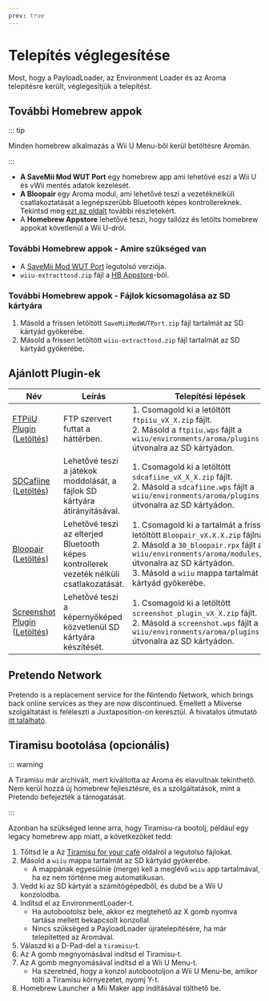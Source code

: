 ```yaml
---
prev: true
---
```


# Telepítés véglegesítése

Most, hogy a PayloadLoader, az Environment Loader és az Aroma telepítésre került, véglegesítjük a telepítést.

## További Homebrew appok

::: tip

Minden homebrew alkalmazás a Wii U Menu-ből kerül betöltésre Aromán.

:::

- **A SaveMii Mod WUT Port** egy homebrew app ami lehetővé eszi a Wii U és vWii mentés adatok kezelését.
- **A Bloopair** egy Aroma modul, ami lehetővé teszi a vezetéknélküli csatlakoztatását a legnépszerűbb Bluetooth képes kontrollereknek. Tekintsd meg [ezt az oldalt](https://gbatemp.net/threads/bloopair-connect-controllers-from-other-consoles-natively.594289/) további részletekért.
- A **Homebrew Appstore** lehetővé teszi, hogy tallózz és letölts homebrew appokat követlenül a Wii U-dról.

### További Homebrew appok - Amire szükséged van

- A [SaveMii Mod WUT Port](https://wiiu.cdn.fortheusers.org/zips/SaveMiiModWUTPort.zip) legutolsó verziója.
- `wiiu-extracttosd.zip` fájl a [HB Appstore](https://github.com/fortheusers/hb-appstore/releases/)-ból.

### További Homebrew appok - Fájlok kicsomagolása az SD kártyára

1. Másold a frissen letöltött `SaveMiiModWUTPort.zip` fájl tartalmát az SD kártyád gyökerébe.
2. Másold a frissen letöltött `wiiu-extracttosd.zip` fájl tartalmát az SD kártyád gyökerébe.

## Ajánlott Plugin-ek

| Név                                                                                                                                                   | Leírás                                                                                                   | Telepítési lépések                                                                                                                                                                                                                                                                                                                                                    |
| ----------------------------------------------------------------------------------------------------------------------------------------------------- | -------------------------------------------------------------------------------------------------------- | --------------------------------------------------------------------------------------------------------------------------------------------------------------------------------------------------------------------------------------------------------------------------------------------------------------------------------------------------------------------- |
| [FTPiiU Plugin](https://github.com/wiiu-env/ftpiiu_plugin/) ([Letöltés](https://github.com/wiiu-env/ftpiiu_plugin/releases))       | FTP szervert futtat a háttérben.                                                         | 1. Csomagold ki a letöltött `ftpiiu_vX_X.zip` fájlt. <br> 2. Másold a `ftpiiu.wps` fájlt a `wiiu/environments/aroma/plugins` útvonalra az SD kártyádon.                                                                                                                                        |
| [SDCafiine](https://github.com/wiiu-env/sdcafiine_plugin/) ([Letöltés](https://github.com/wiiu-env/sdcafiine_plugin/releases))     | Lehetővé teszi a játékok moddolását, a fájlok SD kártyára átirányításával.               | 1. Csomagold ki a letöltött `sdcafiine_vX_X_X.zip` fájlt. <br> 2. Másold a `sdcafiine.wps` fájlt a `wiiu/environments/aroma/plugins` útvonalra az SD kártyádon.                                                                                                                                |
| [Bloopair](https://github.com/GaryOderNichts/Bloopair/) ([Letöltés](https://github.com/GaryOderNichts/Bloopair/releases))          | Lehetővé teszi az elterjed Bluetooth képes kontrollerek vezeték nélküli csatlakozatását. | 1. Csomagold ki a tartalmát a frissen letöltött `Bloopair_vX.X.X.zip` fájlnak. <br> 2. Másold a `30_bloopair.rpx` fájlt a `wiiu/environments/aroma/modules/setup/` útvonalra az SD kártyádon. <br> 3. Másold a `wiiu` mappa tartalmát az SD kártyád gyökerébe. |
| [Screenshot Plugin](https://github.com/wiiu-env/ScreenshotWUPS/) ([Letöltés](https://github.com/wiiu-env/ScreenshotWUPS/releases)) | Lehetővé teszi a képernyőképed közvetlenül SD kártyára készítését.                       | 1. Csomagold ki a letöltött `screenshot_plugin_vX_X.zip` fájlt. <br> 2. Másold a `screenshot.wps` fájlt a `wiiu/environments/aroma/plugins` útvonalra az SD kártyádon.                                                                                                                         |

## Pretendo Network

Pretendo is a replacement service for the Nintendo Network, which brings back online services as they are now discontinued. Emellett a Miiverse szolgáltatást is feléleszti a Juxtaposition-on keresztül. A hivatalos útmutató [itt található](https://pretendo.network/docs/install/wiiu).

## Tiramisu bootolása (opcionális)

::: warning

A Tiramisu már archivált, mert kiváltotta az Aroma és elavultnak tekinthető. Nem kerül hozzá új homebrew fejlesztésre, és a szolgáltatások, mint a Pretendo befejezték a támogatását.

:::

Azonban ha szükséged lenne arra, hogy Tiramisu-ra bootolj, például egy legacy homebrew app miatt, a következőket tedd:

1. Töltsd le a Az [Tiramisu for your café](https://tiramisu.foryour.cafe) oldalról a legutolsó fájlokat.
2. Másold a `wiiu` mappa tartalmát az SD kártyád gyökerébe.
    - A mappának egyesülnie (merge) kell a meglévő `wiiu` app tartalmával, ha ez nem történne meg automatikusan.
3. Vedd ki az SD kártyát a számítógépedből, és dubd be a Wii U konzolodba.
4. Indítsd el az EnvironmentLoader-t.
    - Ha autobootolsz bele, akkor ez megtehető az X gomb nyomva tartása mellett bekapcsolt konzollal.
    - Nincs szükséged a PayloadLoader újratelepítésére, ha már telepítetted az Aromával.
5. Válaszd ki a D-Pad-del a `tiramisu`-t.
6. Az A gomb megnyomásával indítsd el Tiramisu-t.
7. Az A gomb megnyomásával indítsd el a Wii U Menu-t.
    - Ha szeretnéd, hogy a konzol autobootoljon a Wii U Menu-be, amikor tölti a Tiramisu környezetet, nyomj Y-t.
8. Homebrew Launcher a Mii Maker app indításával tölthető be.
